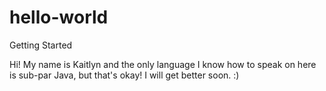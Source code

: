 # hello-world
Getting Started

Hi! My name is Kaitlyn and the only language I know how to speak on here is sub-par Java, but that's okay! I will get better soon. :) 
